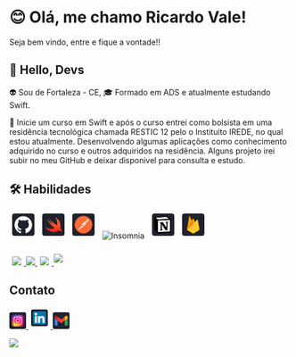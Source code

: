 
# 😊 Olá, me chamo Ricardo Vale!

Seja bem vindo, entre e fique a vontade!!


## 🚀 Hello, Devs

👽 Sou de Fortaleza - CE, 🎓 Formado em ADS e atualmente estudando Swift.

🎒 Inicie um curso em Swift e após o curso entrei como bolsista em uma residência tecnológica chamada RESTIC 12 pelo o Instituito IREDE, no qual estou atualmente. Desenvolvendo algumas aplicações como conhecimento adquirido no curso e outros adquiridos na residência. Alguns projeto irei subir no meu GitHub e deixar disponivel para consulta e estudo.


## 🛠 Habilidades
<img alt="Github" height="40" width="40" vspace="5" hspace="5" src="https://github.com/gui-bus/TechIcons/blob/main/Dark/Github.svg">  <img alt="Swift" height="40" width="40" vspace="5" hspace="5" src="https://github.com/gui-bus/TechIcons/blob/main/Dark/Swift.svg"> <img alt="Postman" height="40" width="40" vspace="5" hspace="5" src="https://github.com/gui-bus/TechIcons/blob/main/Dark/Postman.svg"> <img alt="Insomnia" height="40" width="40" vspace="5" hspace="5" src="https://cdn.jsdelivr.net/gh/devicons/devicon@latest/icons/insomnia/insomnia-original.svg">  <img alt="Notion" height="40" width="40" vspace="5" hspace="5" src="https://github.com/gui-bus/TechIcons/blob/main/Dark/Notion.svg">  <img alt="Firebase" height="40" width="40" vspace="5" hspace="5" src="https://github.com/gui-bus/TechIcons/blob/main/Dark/Firebase.svg"> 



<a href="https://github.com/ricardosvale">
<img float="left" loading="lazy" height="160em" hspace="5" src="https://github-readme-streak-stats.herokuapp.com/?user=ricardosvale&theme=dark&hide_border=false"/>
</a>
       
<a href="https://github.com/ricardosvale">
<img float="right" loading="lazy" height="160em" src="https://github-readme-stats.vercel.app/api?username=ricardosvale&show_icons=true&theme=dracula&include_all_commits=true&count_private=true"/>
</a>

<a href="https://github.com/ricardosvale">
<img float="left" loading="lazy"  height="155em" hspace="5" src="https://github-readme-stats.vercel.app/api/top-langs/?username=ricardosvale&layout=compact&langs_count=7&theme=dracula"/>
</a>

<a href="https://github.com/ricardosvale">
<img float="right" loading="lazy" height="180em" vspace="5"  src="https://github-contributor-stats.vercel.app/api?username=ricardosvale&limit=5&theme=dark&combine_all_yearly_contributions=true"/>
</a>

## Contato
 <a href="https://www.instagram.com/ricardost3/">
    <img alt="Instagram" height="30" width="30" src="https://github.com/gui-bus/TechIcons/blob/main/Dark/Instagram.svg"> 
  </a>
 <a href="https://www.linkedin.com/in/ricardo-silva-vale/">
    <img alt="Linkedin" height="30" width="30" vspace="5" hspace="5"src="https://github.com/gui-bus/TechIcons/blob/main/Dark/Linkedin.svg"> 
  </a>
   <a href="mailto:ricardost3@gmail.com">
    <img alt="Gmail" height="30" width="30" src="https://github.com/gui-bus/TechIcons/blob/main/Dark/Gmail.svg"> 
  </a>


[![](https://visitcount.itsvg.in/api?id=ricardosvale&icon=9&color=1)](https://visitcount.itsvg.in)


  
<!---
ricardosvale/ricardosvale is a ✨ special ✨ repository because its `README.md` (this file) appears on your GitHub profile.
You can click the Preview link to take a look at your changes.
--->
